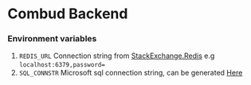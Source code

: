 # Combud Backend

### Environment variables
1. `REDIS_URL` Connection string from [StackExchange.Redis](https://stackexchange.github.io/StackExchange.Redis/Configuration) e.g `localhost:6379,password=`
2. `SQL_CONNSTR` Microsoft sql connection string, can be generated [Here](https://www.developerfusion.com/tools/sql-connection-string/)